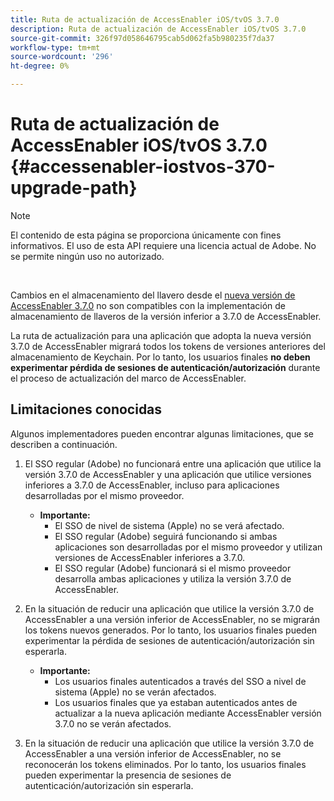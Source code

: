 ```yaml
---
title: Ruta de actualización de AccessEnabler iOS/tvOS 3.7.0
description: Ruta de actualización de AccessEnabler iOS/tvOS 3.7.0
source-git-commit: 326f97d058646795cab5d062fa5b980235f7da37
workflow-type: tm+mt
source-wordcount: '296'
ht-degree: 0%

---
```



# Ruta de actualización de AccessEnabler iOS/tvOS 3.7.0 {#accessenabler-iostvos-370-upgrade-path}

>[!NOTE]
>
>El contenido de esta página se proporciona únicamente con fines informativos. El uso de esta API requiere una licencia actual de Adobe. No se permite ningún uso no autorizado.

</br>

Cambios en el almacenamiento del llavero desde el [nueva versión de AccessEnabler 3.7.0](/help/authentication/authn-rn-ios-tvos-370.md) no son compatibles con la implementación de almacenamiento de llaveros de la versión inferior a 3.7.0 de AccessEnabler.

La ruta de actualización para una aplicación que adopta la nueva versión 3.7.0 de AccessEnabler migrará todos los tokens de versiones anteriores del almacenamiento de Keychain. Por lo tanto, los usuarios finales **no deben experimentar pérdida de sesiones de autenticación/autorización** durante el proceso de actualización del marco de AccessEnabler.

## Limitaciones conocidas

Algunos implementadores pueden encontrar algunas limitaciones, que se describen a continuación.


1. El SSO regular (Adobe) no funcionará entre una aplicación que utilice la versión 3.7.0 de AccessEnabler y una aplicación que utilice versiones inferiores a 3.7.0 de AccessEnabler, incluso para aplicaciones desarrolladas por el mismo proveedor.

   - **Importante:**
      - El SSO de nivel de sistema (Apple) no se verá afectado.
      - El SSO regular (Adobe) seguirá funcionando si ambas aplicaciones son desarrolladas por el mismo proveedor y utilizan versiones de AccessEnabler inferiores a 3.7.0.
      - El SSO regular (Adobe) funcionará si el mismo proveedor desarrolla ambas aplicaciones y utiliza la versión 3.7.0 de AccessEnabler.

1. En la situación de reducir una aplicación que utilice la versión 3.7.0 de AccessEnabler a una versión inferior de AccessEnabler, no se migrarán los tokens nuevos generados. Por lo tanto, los usuarios finales pueden experimentar la pérdida de sesiones de autenticación/autorización sin esperarla.

   - **Importante:**
      - Los usuarios finales autenticados a través del SSO a nivel de sistema (Apple) no se verán afectados.
      - Los usuarios finales que ya estaban autenticados antes de actualizar a la nueva aplicación mediante AccessEnabler versión 3.7.0 no se verán afectados.

1. En la situación de reducir una aplicación que utilice la versión 3.7.0 de AccessEnabler a una versión inferior de AccessEnabler, no se reconocerán los tokens eliminados. Por lo tanto, los usuarios finales pueden experimentar la presencia de sesiones de autenticación/autorización sin esperarla.
